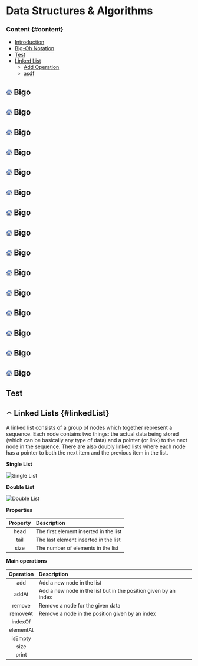 # Data Structures & Algorithms

### Content {#content}

+ [Introduction](#introduction)
+ [Big-Oh Notation](#bigo)
+ [Test](#test)
+ [Linked List](#linkedList)
    * [Add Operation](#linkedList-add)
    * [asdf](#linkedList-add)



## [![Home](assets/icon/home.png)](#content)  Bigo

## [![Home](assets/icon/home.png)](#content)  Bigo





## [![Home](assets/icon/home.png)](#content)  Bigo


## [![Home](assets/icon/home.png)](#content)  Bigo



## [![Home](assets/icon/home.png)](#content)  Bigo


## [![Home](assets/icon/home.png)](#content)  Bigo

## [![Home](assets/icon/home.png)](#content)  Bigo





## [![Home](assets/icon/home.png)](#content)  Bigo


## [![Home](assets/icon/home.png)](#content)  Bigo



## [![Home](assets/icon/home.png)](#content)  Bigo
## [![Home](assets/icon/home.png)](#content)  Bigo

## [![Home](assets/icon/home.png)](#content)  Bigo





## [![Home](assets/icon/home.png)](#content)  Bigo


## [![Home](assets/icon/home.png)](#content)  Bigo



## [![Home](assets/icon/home.png)](#content)  Bigo

## Test


## [![Home](assets/icon/up.png )](#content)  Linked Lists {#linkedList}

A linked list consists of a group of nodes which together represent a sequence. Each node contains two things: the actual data being stored (which can be basically any type of data) and a pointer (or link) to the next node in the sequence. There are also doubly linked lists where each node has a pointer to both the next item and the previous item in the list.

**Single List**

![Single List](http://www.penguinprogrammer.co.uk/images/data-structures/single-list.png "Single List")

**Double List**

![Double List](http://www.penguinprogrammer.co.uk/images/data-structures/double-list.png "Double List")

**Properties**

| Property | Description |
| :---: | :--- |
| head | The first element inserted in the list |
| tail | The last element inserted in the list |
| size | The number of elements in the list |

**Main operations**

| Operation | Description |
| :---: | :--- |
|add | Add a new node in the list |
|addAt | Add a new node in the list but in the position given by an index |
|remove | Remove a node for the given data |
|removeAt | Remove a node in the position given by an index|
|indexOf | |
|elementAt | |
|isEmpty | |
|size | |
|print | |













